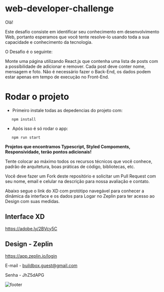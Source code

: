 # web-developer-challenge

Olá!

Este desafio consiste em identificar seu conhecimento em desenvolvimento Web, portanto esperamos que você tente resolve-lo usando toda a sua capacidade e conhecimento da tecnologia.

O Desafio é o seguinte:

Monte uma página utilizando React.js que contenha uma lista de posts com a possíbilidade de adicionar e remover. Cada post deve conter nome, mensagem e foto. Não é necessário fazer o Back-End, os dados podem estar apenas em tempo de execução no Front-End.

# Rodar o projeto

 - Primeiro instale todas as depedencias do projeto com:
 ```
    npm install
 ```

 - Após isso é só rodar o app:
 ```
    npm run start
 ```

**Projetos que encontramos Typescript, Styled Compoments, Responsividade, terão pontos adicionais!**

Tente colocar ao máximo todos os recursos técnicos que você conhece, padrão de arquitetura, boas práticas de código, bibliotecas, etc.

Você deve fazer um Fork deste repositório e solicitar um Pull Request com seu nome, email e celular na descrição para nossa avaliação e contato.

Abaixo segue o link do XD com protótipo navegável para conhecer a dinâmica da interface e os dados para Logar no Zeplin para ter acesso ao Design com suas medidas.


## Interface XD
https://adobe.ly/2BVcy5C

## Design - Zeplin
https://app.zeplin.io/login

E-mail - buildbox.guest@gmail.com

Senha - JhZ5dAPG

![footer](https://cdn-images-1.medium.com/max/2600/1*_DOHv30w-0eI-Ysz5U47Yg.png)
